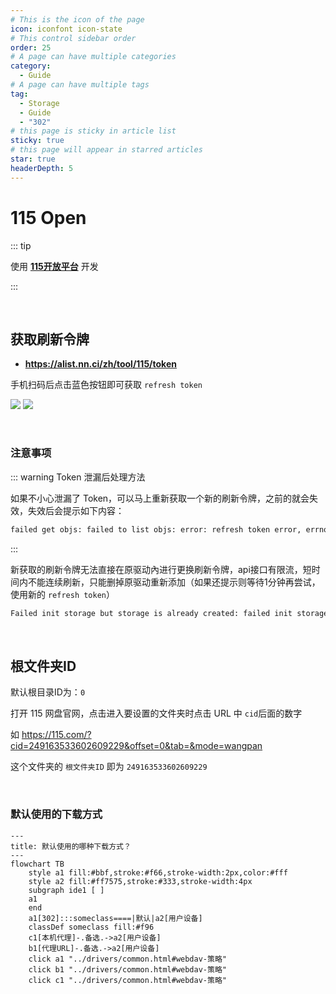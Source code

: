 ```yaml
---
# This is the icon of the page
icon: iconfont icon-state
# This control sidebar order
order: 25
# A page can have multiple categories
category:
  - Guide
# A page can have multiple tags
tag:
  - Storage
  - Guide
  - "302"
# this page is sticky in article list
sticky: true
# this page will appear in starred articles
star: true
headerDepth: 5
---
```


# 115 Open

::: tip

使用  [**115开放平台**](https://open.115.com/) 开发

:::

<br/>



## **获取刷新令牌**

- **https://alist.nn.ci/zh/tool/115/token**

手机扫码后点击蓝色按钮即可获取 `refresh token`

![](/img/drivers/115/115_b.png#light)
![](/img/drivers/115/115_h.png#dark)

<br/>



### **注意事项**

::: warning Token 泄漏后处理方法

如果不小心泄漏了 Token，可以马上重新获取一个新的刷新令牌，之前的就会失效，失效后会提示如下内容：

```html
failed get objs: failed to list objs: error: refresh token error, errno: 0
```

:::

新获取的刷新令牌无法直接在原驱动內进行更换刷新令牌，api接口有限流，短时间内不能连续刷新，只能删掉原驱动重新添加（如果还提示则等待1分钟再尝试，使用新的 `refresh token`）

```html
Failed init storage but storage is already created: failed init storage: error: refresh frequently, errno: 0
```



<br/>



## **根文件夹ID**

默认根目录ID为：`0`

打开 115 网盘官网，点击进入要设置的文件夹时点击 URL 中 `cid`后面的数字

如 <https://115.com/?cid=249163533602609229&offset=0&tab=&mode=wangpan>

这个文件夹的 `根文件夹ID` 即为 `249163533602609229`

<br/>



### **默认使用的下载方式**

```mermaid
---
title: 默认使用的哪种下载方式？
---
flowchart TB
    style a1 fill:#bbf,stroke:#f66,stroke-width:2px,color:#fff
    style a2 fill:#ff7575,stroke:#333,stroke-width:4px
    subgraph ide1 [ ]
    a1
    end
    a1[302]:::someclass====|默认|a2[用户设备]
    classDef someclass fill:#f96
    c1[本机代理]-.备选.->a2[用户设备]
    b1[代理URL]-.备选.->a2[用户设备]
    click a1 "../drivers/common.html#webdav-策略"
    click b1 "../drivers/common.html#webdav-策略"
    click c1 "../drivers/common.html#webdav-策略"
```
